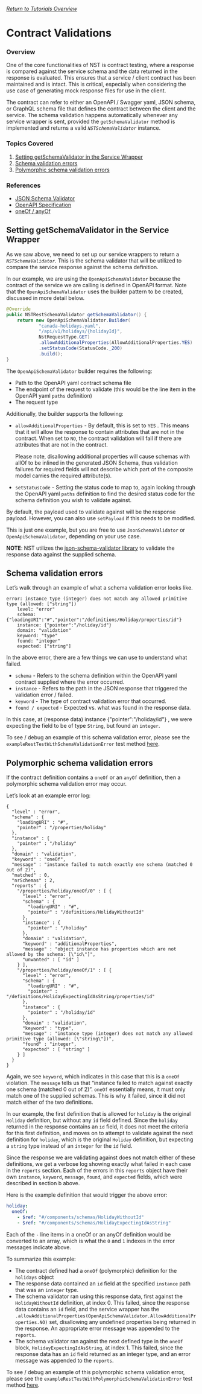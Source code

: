 [_Return to Tutorials Overview_](../README.md)

# Contract Validations

### Overview

One of the core functionalities of NST is contract testing, where a response is compared against the service schema and the data returned in the response is evaluated. This ensures that a service / client contract has been maintained and is intact. This is critical, especially when considering the use case of generating mock response files for use in the client.

The contract can refer to either an OpenAPI / Swagger yaml, JSON schema, or GraphQL schema file that defines the contract between the client and the service. The schema validation happens automatically whenever any service wrapper is sent, provided the `getSchemaValidator` method is implemented and returns a valid *`NSTSchemaValidator`* instance.

### Topics Covered

1. [Setting getSchemaValidator in the Service Wrapper](#setting-getschemavalidator-in-the-service-wrapper)
2. [Schema validation errors](#schema-validation-errors)
3. [Polymorphic schema validation errors](#polymorphic-schema-validation-errors)

### References
- [JSON Schema Validator](https://github.com/java-json-tools/json-schema-validator)
- [OpenAPI Specification](https://swagger.io/specification/)
- [oneOf / anyOf](https://swagger.io/docs/specification/data-models/oneof-anyof-allof-not/)

## Setting getSchemaValidator in the Service Wrapper

As we saw above, we need to set up our service wrappers to return a *`NSTSchemaValidator`*. This is the schema validator that will be utilized to compare the service response against the schema definition.

In our example, we are using the `OpenApiSchemaValidator` because the contract of the service we are calling is defined in OpenAPI format. Note that the `OpenApiSchemaValidator` uses the builder pattern to be created, discussed in more detail below.

```java
@Override
public NSTRestSchemaValidator getSchemaValidator() {
    return new OpenApiSchemaValidator.Builder(
            "canada-holidays.yaml",
            "/api/v1/holidays/{holidayId}",
            NstRequestType.GET)
            .allowAdditionalProperties(AllowAdditionalProperties.YES)
            .setStatusCode(StatusCode._200)
            .build();
}
```

The `OpenApiSchemaValidator` builder requires the following:

- Path to the OpenAPI yaml contract schema file
- The endpoint of the request to validate (this would be the line item in the OpenAPI yaml  `paths` definition)
- The request type

Additionally, the builder supports the following:

- `allowAdditionalProperties` - By default, this is set to `YES` . This means that it will allow the response to contain attributes that are not in the contract. When set to `NO`, the contract validation will fail if there are attributes that are not in the contract.
    
    Please note, disallowing additional properties will cause schemas with allOf to be inlined in the generated JSON Schema, thus validation failures for required fields will not describe which part of the composite model carries the required attribute(s).
    
- `setStatusCode` - Setting the status code to map to, again looking through the OpenAPI yaml `paths` definition to find the desired status code for the schema definition you wish to validate against.

By default, the payload used to validate against will be the response payload. However, you can also use `setPayload` if this needs to be modified.

This is just one example, but you are free to use `JsonSchemaValidator` or `OpenApiSchemaValidator`, depending on your use case.

**NOTE**: NST utilizes the [json-schema-validator library](https://github.com/java-json-tools/json-schema-validator) to validate the response data against the supplied schema.

## Schema validation errors

Let’s walk through an example of what a schema validation error looks like.

```
error: instance type (integer) does not match any allowed primitive type (allowed: ["string"])
    level: "error"
    schema: {"loadingURI":"#","pointer":"/definitions/Holiday/properties/id"}
    instance: {"pointer":"/holiday/id"}
    domain: "validation"
    keyword: "type"
    found: "integer"
    expected: ["string"]
```

In the above error, there are a few things we can use to understand what failed. 

- `schema` - Refers to the schema definition within the OpenAPI yaml contract supplied where the error occurred.
- `instance` - Refers to the path in the JSON response that triggered the validation error / failed.
- `keyword` - The type of contract validation error that occurred.
- `found / expected` - Expected vs. what was found in the response data.

In this case, at (response data) instance {"pointer":"/holiday/id"} , we were expecting the field to be of type `String`, but found an `integer`.

To see / debug an example of this schema validation error, please see the `exampleRestTestWithSchemaValidationError` test method [here](src/test/java/contractvalidationstutorial/ContractValidationsTest.java).

## Polymorphic schema validation errors

If the contract definition contains a `oneOf` or an `anyOf` definition, then a polymorphic schema validation error may occur.

Let’s look at an example error log:

```
{
  "level" : "error",
  "schema" : {
    "loadingURI" : "#",
    "pointer" : "/properties/holiday"
  },
  "instance" : {
    "pointer" : "/holiday"
  },
  "domain" : "validation",
  "keyword" : "oneOf",
  "message" : "instance failed to match exactly one schema (matched 0 out of 2)",
  "matched" : 0,
  "nrSchemas" : 2,
  "reports" : {
    "/properties/holiday/oneOf/0" : [ {
      "level" : "error",
      "schema" : {
        "loadingURI" : "#",
        "pointer" : "/definitions/HolidayWithoutId"
      },
      "instance" : {
        "pointer" : "/holiday"
      },
      "domain" : "validation",
      "keyword" : "additionalProperties",
      "message" : "object instance has properties which are not allowed by the schema: [\"id\"]",
      "unwanted" : [ "id" ]
    } ],
    "/properties/holiday/oneOf/1" : [ {
      "level" : "error",
      "schema" : {
        "loadingURI" : "#",
        "pointer" : "/definitions/HolidayExpectingIdAsString/properties/id"
      },
      "instance" : {
        "pointer" : "/holiday/id"
      },
      "domain" : "validation",
      "keyword" : "type",
      "message" : "instance type (integer) does not match any allowed primitive type (allowed: [\"string\"])",
      "found" : "integer",
      "expected" : [ "string" ]
    } ]
  }
}
```

Again, we see `keyword`, which indicates in this case that this is a `oneOf` violation. The `message` tells us that “instance failed to match against exactly one schema (matched 0 out of 2)”. `oneOf` essentially means, it must only match one of the supplied schemas. This is why it failed, since it did not match either of the two definitions.

In our example, the first definition that is allowed for `holiday` is the original `Holiday` definition, but without any `id` field defined. Since the `holiday` returned in the response contains an `id` field, it does  not meet the criteria for this first definition, and moves on to attempt to validate against the next definition for `holiday`, which is the original `Holiday` definition, but expecting a `string` type instead of an `integer` for the `id` field. 

Since the response we are validating against does not match either of these definitions, we get a verbose log showing exactly what failed in each case in the `reports` section. 
Each of the errors in this `reports` object have their own `instance`, `keyword`, `message`, `found`, and `expected` fields, which were described in section b above.

Here is the example definition that would trigger the above error:

```yaml
holiday:
  oneOf:
    - $ref: "#/components/schemas/HolidayWithoutId"
    - $ref: "#/components/schemas/HolidayExpectingIdAsString"
```

Each of the `-` line items in a oneOf or an anyOf definition would be converted to an array, which is what the `0` and `1` indexes in the error messages indicate above.

To summarize this example:

- The contract defined had a `oneOf` (polymorphic) definition for the `holidays` object
- The response data contained an `id` field at the specified `instance` path that was an `integer` type.
- The schema validator ran using this response data, first against the `HolidayWithoutId` definition, at index 0. This failed, since the response data contains an `id` field, and the service wrapper has the `.allowAdditionalProperties(OpenApiSchemaValidator.AllowAdditionalProperties.NO)` set, disallowing any undefined properties being returned in the response. An appropriate error message was appended to the `reports`.
- The schema validator ran against the next defined type in the `oneOf` block, `HolidayExpectingIdAsString`, at index 1. This failed, since the response data has an `id` field returned as an integer type, and an error message was appended to the `reports`.

To see / debug an example of this polymorphic schema validation error, please see the `exampleRestTestWithPolymorphicSchemaValidationError` test method [here](src/test/java/contractvalidationstutorial/ContractValidationsTest.java).